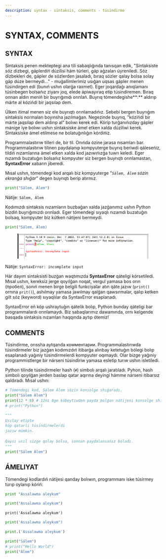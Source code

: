 ```yaml
---
description: syntax - sintaksis, comments - túsindirme
---
```


# SYNTAX, COMMENTS

## SYNTAX

Sintaksis penen mekteptegi ana tili sabaqlıģında tanısqan edik, "Sintaksiste sóz dizbegi, gáplerdiń dúzilisi hám túrleri, gáp aģzaları úyreniledi. Sóz dizbekleri de, gápler de sózlerden jasaladı, bıraq sózler qalay bolsa solay gáp dúze bermeydi..." - muģallimlerimiz usıģan uqsas gápler menen túsindirgen edi (bunıń ushın olarģa raxmet). Eger joqardaģı anıqlamanı túsinbegen bolsańız ziyanı joq, elede ápiwayıraq etip túsindiremen. Bıraq onnan aldın meniń bir buyrıģımdı orınlań. Buyrıq tómendegishe**:** aldırıp márte al kózińdi bir jaqsılap dem.

Úlken itimal menen siz ele buyrıqtı orınlamadıńız. Sebebi bergen buyrıģım sintaksis normaları boyınsha jazılmaģan. Negezinde buyrıq, "kózińdi bir márte jaqsılap dem aldırıp al" bolıwı kerek edi. Kórip turģanıńızday gápler mánige iye bolıwı ushın sintaksiske ámel etken xalda dúziliwi kerek. Sintaksiske ámel etilmese ne bolatuģınlıģın kórdińiz.

Programmalastırıw tilleri de, bir til. Onıńda ózine jarasa nısamları bar. Programmalastırıw tilinen paydalanıp kompyuterge buyrıq beriwdi qáleseńiz, tildiń nızamlarına ámel etken xalda kod jazıwıńızģa tuwrı keledi. Eger nızamdı buzatuģın bolsańız kompyuter siz bergen buyrıqtı orınlamastan, **SyntaxError** xabarın jiberedi.

Mısal ushın, tómendegi kod arqalı biz kompyuterge "_`Sálem, Álem` sózin ekranģa shıģar_" degen buyrıqtı berip atırmız.

```python
print("Sálem, Álem")
```

Nátije: `Sálem, Álem`

Kodımızdı sintaksis nızamların buzbaģan xalda jazģanımız ushın Python bizdiń buyrıģımızdı orınladı. Eger tómendegi sıyaqlı nızamdı buzatuģın bolsaq, kompyuter biz kútken nátijeni bermeydi.

```python
print("Sálem, Álem)
```

<figure><img src="../../../.gitbook/assets/image (2).png" alt=""><figcaption></figcaption></figure>

Nátije: `SyntaxError: incomplete input`

Hár dayım sintaksisti buzģan waqtımızda **SyntaxError** qáteligi kórsetiledi. Mısal ushın, kereksiz jerge qoyılģan noqat, vergul yamasa bos orın (пробел), sonıń menen birge belgili funkciyalar atın qáte jazıw (`print()` ornına `prit()`), ashılmay yamasa jawılmay qalģan qawsırmalar, qalıp ketken gilt sóz (keyword) sıyaqlılar da SyntaxError esaplanadı.

SyntaxError eń kóp ushraytuģın qátelik bolıp, Python bunday qáteligi bar programmalardı orınlamaydı. Biz sabaqlarımız dawamında, ornı kelgende basqada sintaksis nızamları haqqında aytıp ótemiz!

## COMMENTS

Túsindirme, orıssha aytqanda комментарии. Programmalastırıwda túsindirmeler biz jazģan kodımızdıń itibarģa alınbay ketetuģın bólegi bolıp esaplanadı yaģıniy túsindirmelerdi kompyuter oqımaydı. Olar bizge yaģıniy programmistlerge bir nárseni túsindiriw yamasa esletip turıw ushın isletiledi.&#x20;

Python tilinde túsindirmeler hash (`#`) simbolı arqalı jaratıladı. Pyhon, hash simbolı qoyılģan jerden baslap qatar aqırına deyingi hámme nárseni itibarsız qaldıradı. Mısal ushın:

```python
# Tómendegi kod, Sálem Álem sózin konsolge shıģaradı.
print("Sálem Álem")
print(12 * 8) # 12ni 8ge kóbeytiwden payda bolģan nátijeni konsolge shıģaradı.
# print("Python")     
```

```python
"""
Usılay etipte
kóp qatarlı túsindirmelerdi
jazıw múmkin.

Qaysı usıl sizge qolay bolsa, sonnan paydalansańız boladı.
"""
print("Sálem Álem")
```

## ÁMELIYAT

Tómendegi kodlardıń nátijesi qanday bolıwın, programmanı iske túsirmey turıp oylanıp kóriń:

```python
print "Assalawma aleykum"
```

```python
print("Assalawma aleykum")
```

```
print('Assalawma aleykum')
```

```python
print('Assalawma aleykum")
```

```python
print.('Assalawma aleykum')
```

```python
print("Sálem")
# print("Hello World")
print("Álem")
```
